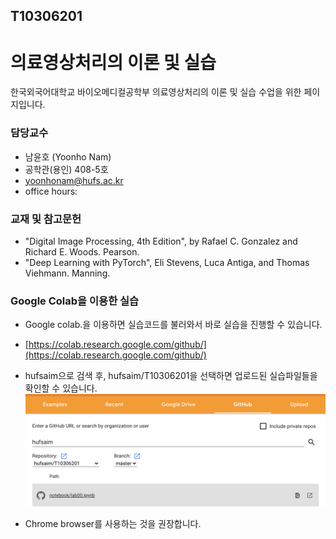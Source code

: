 ## T10306201
# 의료영상처리의 이론 및 실습
한국외국어대학교 바이오메디컬공학부 의료영상처리의 이론 및 실습 수업을 위한 페이지입니다. 

### 담당교수
- 남윤호 (Yoonho Nam)
- 공학관(용인) 408-5호
- yoonhonam@hufs.ac.kr
- office hours: 

### 교재 및 참고문헌
- "Digital Image Processing, 4th Edition", by Rafael C. Gonzalez and Richard E. Woods. Pearson.
- "Deep Learning with PyTorch", Eli Stevens, Luca Antiga, and Thomas Viehmann. Manning.

### Google Colab을 이용한 실습
- Google colab.을 이용하면 실습코드를 불러와서 바로 실습을 진행할 수 있습니다.

- [https://colab.research.google.com/github/](https://colab.research.google.com/github/)

- hufsaim으로 검색 후, hufsaim/T10306201을 선택하면 업로드된 실습파일들을 확인할 수 있습니다.
![](colab_github.png)
- Chrome browser를 사용하는 것을 권장합니다.
